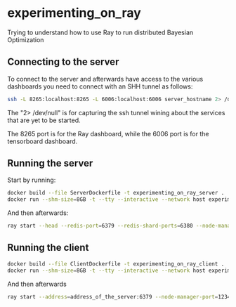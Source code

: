 # experimenting_on_ray
Trying to understand how to use Ray to run distributed Bayesian Optimization

## Connecting to the server
To connect to the server and afterwards have access to the various dashboards you need to connect with an SHH tunnel as follows:

```bash
ssh -L 8265:localhost:8265 -L 6006:localhost:6006 server_hostname 2> /dev/null
```

The "2> /dev/null" is for capturing the ssh tunnel wining about the services that are yet to be started.

The 8265 port is for the Ray dashboard, while the 6006 port is for the tensorboard dashboard.

## Running the server
Start by running:

```bash
docker build --file ServerDockerfile -t experimenting_on_ray_server .
docker run --shm-size=8GB -t --tty --interactive --network host experimenting_on_ray_server
```

And then afterwards:

```bash
ray start --head --redis-port=6379 --redis-shard-ports=6380 --node-manager-port=12345 --object-manager-port=12346
```

## Running the client

```bash
docker build --file ClientDockerfile -t experimenting_on_ray_client .
docker run --shm-size=8GB -t --tty --interactive --network host experimenting_on_ray_client
```

And then afterwards


```bash
ray start --address=address_of_the_server:6379 --node-manager-port=12345 --object-manager-port=12346
```
